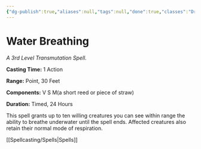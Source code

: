 ```yaml
---
{"dg-publish":true,"aliases":null,"tags":null,"done":true,"classes":"Druid, Ranger, Sorcerer, Wizard, Artificer,","spellLevel":3,"school":"Transmutation","source":"PHB","permalink":"/spells/water-breathing/","dgHomeLink":false,"dgPassFrontmatter":true}
---
```


# Water Breathing
*A 3rd Level Transmutation Spell.*

**Casting Time:** 1 Action

**Range:** Point, 30 Feet

**Components:** V S M(a short reed or piece of straw)

**Duration:** Timed, 24 Hours

This spell grants up to ten willing creatures you can see within range the ability to breathe underwater until the spell ends. Affected creatures also retain their normal mode of respiration.

[[Spellcasting/Spells|Spells]]